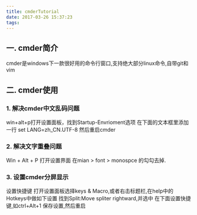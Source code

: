 ```yaml
---
title: cmderTutorial
date: 2017-03-26 15:37:23
tags:
---
```

## 一. cmder简介
cmder是windows下一款很好用的命令行窗口,支持绝大部分linux命令,自带git和vim

## 二. cmder使用
### 1. 解决cmder中文乱码问题
win+alt+p打开设置面板，找到Startup-Envrioment选项
在下面的文本框里添加一行 set LANG=zh_CN.UTF-8
然后重启cmder

### 2. 解决文字重叠问题
Win + Alt + P 打开设置界面 
在mian > font > monospce 的勾勾去掉.

### 3. 设置cmder分屏显示
设置快捷键
打开设置面板选择keys & Macro,或者右击标题栏,在help中的Hotkeys中做如下设置
找到Split:Move spliter rightward,并选中
在下面设置快捷键,如ctrl+Alt+1
保存设置,然后重启

